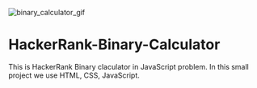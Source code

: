 ![binary_calculator_gif](https://user-images.githubusercontent.com/80037791/132379716-8622d3d4-b7c1-40b0-918c-3632ef44695e.gif)
# HackerRank-Binary-Calculator
This is HackerRank Binary claculator in JavaScript problem.
In this small project we use HTML, CSS, JavaScript.
